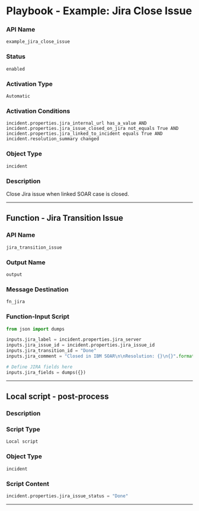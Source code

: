 <!--
    DO NOT MANUALLY EDIT THIS FILE
    THIS FILE IS AUTOMATICALLY GENERATED WITH resilient-sdk codegen
    Generated with resilient-sdk v50.1.262
-->

# Playbook - Example: Jira Close Issue

### API Name
`example_jira_close_issue`

### Status
`enabled`

### Activation Type
`Automatic`

### Activation Conditions
`incident.properties.jira_internal_url has_a_value AND incident.properties.jira_issue_closed_on_jira not_equals True AND incident.properties.jira_linked_to_incident equals True AND incident.resolution_summary changed`

### Object Type
`incident`

### Description
Close Jira issue when linked SOAR case is closed.


---
## Function - Jira Transition Issue

### API Name
`jira_transition_issue`

### Output Name
`output`

### Message Destination
`fn_jira`

### Function-Input Script
```python
from json import dumps

inputs.jira_label = incident.properties.jira_server
inputs.jira_issue_id = incident.properties.jira_issue_id
inputs.jira_transition_id = "Done"
inputs.jira_comment = "Closed in IBM SOAR\n\nResolution: {}\n{}".format(incident.resolution_id, incident.resolution_summary.content)

# Define JIRA fields here
inputs.jira_fields = dumps({})
```

---

## Local script - post-process

### Description


### Script Type
`Local script`

### Object Type
`incident`

### Script Content
```python
incident.properties.jira_issue_status = "Done"
```

---

